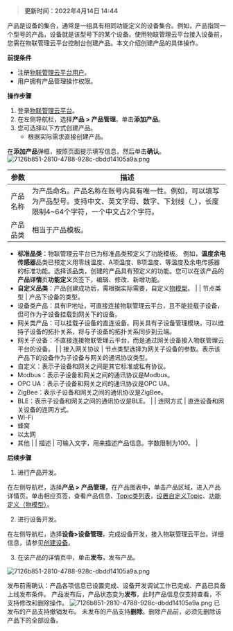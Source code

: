 > **更新时间：2022年4月14日 14:44**



产品是设备的集合，通常是一组具有相同功能定义的设备集合。例如，产品指同一个型号的产品，设备就是该型号下的某个设备。使用物联管理云平台接入设备前，您需在物联管理云平台控制台创建产品。本文介绍创建产品的具体操作。

**前提条件**

- 注册[物联管理云平台用户](跳转)。
- 用户拥有产品管理操作权限。

**操作步骤**

1. 登录[物联管理云平台](跳转)。
1. 在左侧导航栏，选择**产品 > 产品管理**，单击**添加产品**。
1. 您可选择以下方式创建产品。
   - 根据实际需求直接创建产品。

在**添加产品**弹框，按照页面提示填写信息，然后单击**确认**。
![7126b851-2810-4788-928c-dbdd14105a9a.png](https://cdn.nlark.com/yuque/0/2022/png/22995777/1649918207907-a8974717-952c-4b9b-8148-42c1e1d5d43b.png#clientId=uc000dce0-1cdb-4&crop=0&crop=0&crop=1&crop=1&from=ui&id=u4348d7a0&margin=%5Bobject%20Object%5D&name=7126b851-2810-4788-928c-dbdd14105a9a.png&originHeight=499&originWidth=714&originalType=binary&ratio=1&rotation=0&showTitle=false&size=18210&status=done&style=none&taskId=ufe248a18-d1cd-4f86-a716-13288907f07&title=)

| **参数** | **描述** |
| --- | --- |
| 产品名称 | 为产品命名。产品名称在账号内具有唯一性。例如，可以填写为产品型号。支持中文、英文字母、数字、下划线（_），长度限制4~64个字符，一个中文占2个字符。 |
| 产品品类 | 相当于产品模板。
- **标准品类**：物联管理云平台已为标准品类预定义了功能模板。
例如，**温度余电传感器**品类已预定义用零线温度、A项温度、B项温度、等温度及余电传感器的标准功能。选择该品类，创建的产品具有预定义的功能。您可以在该产品的**产品详情**页**功能定义**页签下，编辑、修改、新增功能。
- **自定义品类**：产品创建成功后，需根据实际需要，自定义[物模型](跳转)。
 |
 | 节点类型 | 产品下设备的类型。
- 设备类产品：具有IP地址，可直接连接物联管理云平台，且不能挂载子设备，但可作为子设备挂载到网关下的设备。
- 网关类产品：可以挂载子设备的直连设备。网关具有子设备管理模块，可以维持子设备的拓扑关系，将与子设备的拓扑关系同步到云端。
- 网关子设备：不直接连接物联管理云平台，而是通过网关设备接入物联管理云平台的设备。
 |
 | 接入网关协议 | 节点类型选择为网关子设备的参数。表示该产品下的设备作为子设备与网关的通讯协议类型。
- 自定义：表示子设备和网关之间是其它标准或私有协议。
- Modbus：表示子设备和网关之间的通讯协议是Modbus。
- OPC UA：表示子设备和网关之间的通讯协议是OPC UA。
- ZigBee：表示子设备和网关之间的通讯协议是ZigBee。
- BLE：表示子设备和网关之间的通讯协议是BLE。
 |
 | 连网方式 | 直连设备和网关设备的连网方式。
- Wi-Fi
- 蜂窝
- 以太网
- 其他
 |
 | 描述 | 可输入文字，用来描述产品信息。字数限制为100。 |



**后续步骤**

1. 进行产品开发。

在左侧导航栏，选择**产品 > 产品管理**，在产品图表中，单击产品区域，进入产品详情页。单击相应页签，查看产品信息、[Topic类列表](跳转)，[设置自定义Topic](跳转)、[功能定义（物模型）](跳转)。

2. 进行设备开发。

在左侧导航栏，选择**设备>设备管理**，完成设备开发，接入物联管理云平台。详细信息，请参见[创建设备](跳转)。

3. 在该产品的详情页中，单击**发布**，发布产品。

![7126b851-2810-4788-928c-dbdd14105a9a.png](https://cdn.nlark.com/yuque/0/2022/png/22995777/1649918598350-1ee83b1b-bcdb-4de2-b140-6d1081c5b6dc.png#clientId=u92b91cc0-3267-4&crop=0&crop=0&crop=1&crop=1&from=ui&id=u1c7281d7&margin=%5Bobject%20Object%5D&name=7126b851-2810-4788-928c-dbdd14105a9a.png&originHeight=449&originWidth=1280&originalType=binary&ratio=1&rotation=0&showTitle=false&size=77930&status=done&style=none&taskId=uf0cd5d0d-3047-4c9d-9859-ee442da7dd4&title=)

发布前需确认：产品各项信息已设置完成、设备开发调试工作已完成、产品已具备上线发布条件。 
产品发布后，产品状态变为**发布**，此时产品信息仅支持查看，不支持修改和删除操作。
![7126b851-2810-4788-928c-dbdd14105a9a.png](https://cdn.nlark.com/yuque/0/2022/png/22995777/1649918630782-f33f938c-236d-47e2-8dbe-5a4bcfda9c39.png#clientId=u92b91cc0-3267-4&crop=0&crop=0&crop=1&crop=1&from=ui&id=ube74d362&margin=%5Bobject%20Object%5D&name=7126b851-2810-4788-928c-dbdd14105a9a.png&originHeight=453&originWidth=1280&originalType=binary&ratio=1&rotation=0&showTitle=false&size=79860&status=done&style=none&taskId=u2b4b448f-6681-42f6-9100-7fce1ac495e&title=)
已发布的产品支持撤销发布。 
未发布的产品支持**删除**。删除产品前，必须先删除该产品下的全部设备。
